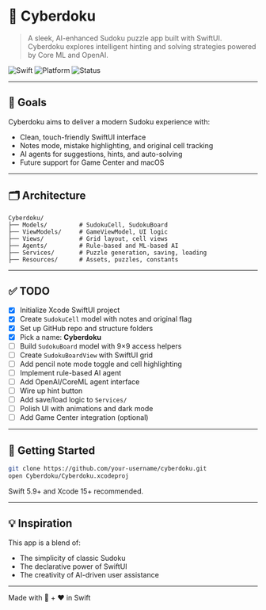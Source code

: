 # 🤖 Cyberdoku

> A sleek, AI-enhanced Sudoku puzzle app built with SwiftUI.  
> Cyberdoku explores intelligent hinting and solving strategies powered by Core ML and OpenAI.

![Swift](https://img.shields.io/badge/swift-5.9-orange)
![Platform](https://img.shields.io/badge/platform-iOS-blue)
![Status](https://img.shields.io/badge/status-WIP-lightgrey)

---

## 🧠 Goals

Cyberdoku aims to deliver a modern Sudoku experience with:

- Clean, touch-friendly SwiftUI interface
- Notes mode, mistake highlighting, and original cell tracking
- AI agents for suggestions, hints, and auto-solving
- Future support for Game Center and macOS

---

## 🗂 Architecture

```
Cyberdoku/
├── Models/         # SudokuCell, SudokuBoard
├── ViewModels/     # GameViewModel, UI logic
├── Views/          # Grid layout, cell views
├── Agents/         # Rule-based and ML-based AI
├── Services/       # Puzzle generation, saving, loading
├── Resources/      # Assets, puzzles, constants
```

---

## ✅ TODO

- [x] Initialize Xcode SwiftUI project
- [x] Create `SudokuCell` model with notes and original flag
- [x] Set up GitHub repo and structure folders
- [x] Pick a name: **Cyberdoku**
- [ ] Build `SudokuBoard` model with 9×9 access helpers
- [ ] Create `SudokuBoardView` with SwiftUI grid
- [ ] Add pencil note mode toggle and cell highlighting
- [ ] Implement rule-based AI agent
- [ ] Add OpenAI/CoreML agent interface
- [ ] Wire up hint button
- [ ] Add save/load logic to `Services/`
- [ ] Polish UI with animations and dark mode
- [ ] Add Game Center integration (optional)

---

## 🚀 Getting Started

```bash
git clone https://github.com/your-username/cyberdoku.git
open Cyberdoku/Cyberdoku.xcodeproj
```

Swift 5.9+ and Xcode 15+ recommended.

---

## 💡 Inspiration

This app is a blend of:
- The simplicity of classic Sudoku
- The declarative power of SwiftUI
- The creativity of AI-driven user assistance

---

Made with 🧠 + ❤️ in Swift
